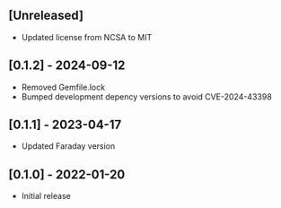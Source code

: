 ## [Unreleased]
 - Updated license from NCSA to MIT

## [0.1.2] - 2024-09-12
 - Removed Gemfile.lock
 - Bumped development depency versions to avoid CVE-2024-43398

## [0.1.1] - 2023-04-17
- Updated Faraday version

## [0.1.0] - 2022-01-20

- Initial release
